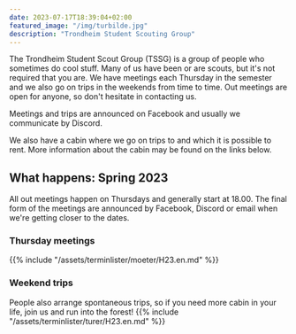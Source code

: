 ```yaml
---
date: 2023-07-17T18:39:04+02:00
featured_image: "/img/turbilde.jpg"
description: "Trondheim Student Scouting Group"
---
```


The Trondheim Student Scout Group (TSSG) is a group of people who sometimes do cool stuff.
Many of us have been or are scouts, but it's not required that you are.
We have meetings each Thursday in the semester and we also go on trips in the weekends from time to time.
Out meetings are open for anyone, so don't hesitate in contacting us.

Meetings and trips are announced on Facebook and usually we communicate by Discord.

We also have a cabin where we go on trips to and which it is possible to rent.
More information about the cabin may be found on the links below.

## What happens: Spring 2023

All out meetings happen on Thursdays and generally start at 18.00.
The final form of the meetings are announced by Facebook, Discord or email when we're getting closer to the dates.

### Thursday meetings

{{% include "/assets/terminlister/moeter/H23.en.md" %}}

### Weekend trips

People also arrange spontaneous trips, so if you need more cabin in your life, join us and run into the forest!
{{% include "/assets/terminlister/turer/H23.en.md" %}}
